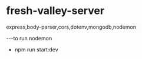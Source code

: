 # fresh-valley-server
express,body-parser,cors,dotenv,mongodb,nodemon

---to run nodemon 
* npm run start:dev